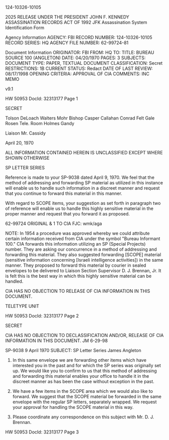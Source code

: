 124-10326-10105

2025 RELEASE UNDER THE PRESIDENT JOHN F. KENNEDY ASSASSINATION RECORDS ACT OF 1992
JFK Assassination System
Identification Form

Agency Information
AGENCY: FBI
RECORD NUMBER: 124-10326-10105
RECORD SERIES: HQ
AGENCY FILE NUMBER: 62-99724-81

Document Information
ORIGINATOR: FBI
FROM: HQ
TO:
TITLE: BUREAU SOURCE 100 (ANGLETON)
DATE: 04/20/1970
PAGES: 3
SUBJECTS:
DOCUMENT TYPE: PAPER, TEXTUAL DOCUMENT
CLASSIFICATION: Secret
RESTRICTIONS: 1B
CURRENT STATUS: Redact
DATE OF LAST REVIEW: 08/17/1998
OPENING CRITERIA: APPROVAL OF CIA
COMMENTS: INC MEMO

v9.1

HW 50953 DocId: 32313177 Page 1

SECRET

Tolson
DeLoach
Walters
Mohr
Bishop
Casper
Callahan
Conrad
Felt
Gale
Rosen
Tele. Room
Holmes
Gandy

Liaison
Mr. Cassidy

April 20, 1970

ALL INFORMATION CONTAINED
HEREIN IS UNCLASSIFIED
EXCEPT WHERE SHOWN
OTHERWISE

SP LETTER SERIES

Reference is made to your SP-9038 dated April 9, 1970. We feel that the method of addressing and forwarding SP material as utilized in this instance will enable us to handle such information in a discreet manner and request that you continue to forward this material in this manner.

With regard to SCOPE items, your suggestion as set forth in paragraph two of reference will enable us to handle this highly sensitive material in the proper manner and request that you forward it as proposed.

62-99724
ORIGINAL & 1 TO CIA
FJC: wmk/aga

NOTE:
In 1954 a procedure was approved whereby we could attribute certain information received from CIA under the symbol "Bureau Informant 100." CIA forwards this information utilizing an SP (Special Projects) number. They are asking our concurrence in a method of addressing and forwarding this material. They also suggested forwarding [SCOPE] material (sensitive information concerning [Israeli intelligence activities]) in the same manner. They proposed to forward this material by courier in sealed envelopes to be delivered to Liaison Section Supervisor D. J. Brennan, Jr. It is felt this is the best way in which this highly sensitive material can be handled.

CIA HAS NO OBJECTION TO
RELEASE OF CIA INFORMATION
IN THIS DOCUMENT.

TELETYPE UNIT

HW 50953 DocId: 32313177 Page 2

SECRET

CIA HAS NO OBJECTION TO
DECLASSIFICATION AND/OR,
RELEASE OF CIA INFORMATION
IN THIS DOCUMENT. JM 6-29-98

SP-9038
9 April 1970
SUBJECT: SP Letter Series
James Angleton

1. In this same envelope we are forwarding other items which have interested you in the past and for which the SP series was originally set up. We would like you to confirm to us that this method of addressing and forwarding this material enables your office to handle it in the discreet manner as has been the case without exception in the past.

2. We have a few items in the SCOPE area which we would also like to forward. We suggest that the SCOPE material be forwarded in the same envelope with the regular SP letters, separately wrapped. We request your approval for handling the SCOPE material in this way.

3. Please coordinate any correspondence on this subject with Mr. D. J. Brennan.

HW 50953 DocId: 32313177 Page 3
